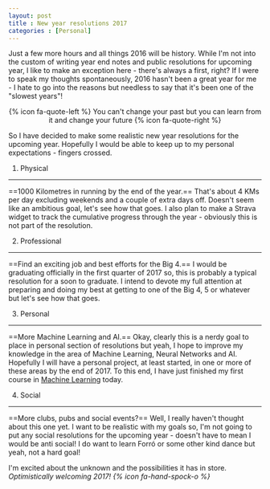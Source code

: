 ```yaml
---
layout: post
title : New year resolutions 2017
categories : [Personal]
---
```


Just a few more hours and all things 2016 will be history. While I'm not into the custom of writing year end notes and public resolutions for upcoming year, I like to make an exception here - there's always a first, right? If I were to speak my thoughts spontaneously, 2016 hasn't been a great year for me - I hate to go into the reasons but needless to say that it's been one of the "slowest years"!

<center>{% icon fa-quote-left %} You can't change your past but you can learn from it and change your future {% icon fa-quote-right %}</center>

So I have decided to make some realistic new year resolutions for the upcoming year. Hopefully I would be able to keep up to my personal expectations - fingers crossed.

1. Physical
---------------
==1000 Kilometres in running by the end of the year.== 
That's about 4 KMs per day excluding weekends and a couple of extra days off. Doesn't seem like an ambitious goal, let's see how that goes. I also plan to make a Strava widget to track the cumulative progress through the year - obviously this is not part of the resolution.

2. Professional
---------------
==Find an exciting job and best efforts for the Big 4.==
I would be graduating officially in the first quarter of 2017 so, this is probably a typical resolution for a soon to graduate. I intend to devote my full attention at preparing and doing my best at getting to one of the Big 4, 5 or whatever but let's see how that goes.

3. Personal
-----------------
==More Machine Learning and AI.==
Okay, clearly this is a nerdy goal to place in personal section of resolutions but yeah, I hope to improve my knowledge in the area of Machine Learning, Neural Networks and AI. Hopefully I will have a personal project, at least started, in one or more of these areas by the end of 2017. To this end, I have just finished my first course in [Machine Learning](ml-certi) today.

4. Social
-----------------
==More clubs, pubs and social events?==
Well, I really haven't thought about this one yet. I want to be realistic with my goals so, I'm not going to put any social resolutions for the upcoming year - doesn't have to mean I would be anti social! I do want to learn Forró or some other kind dance but yeah, not a hard goal!

I'm excited about the unknown and the possibilities it has in store. <i>Optimistically welcoming 2017! {% icon fa-hand-spock-o %}</i>

[ml-ceti]: https://www.coursera.org/account/accomplishments/records/4WVF3KTLMBYJ